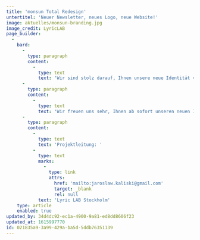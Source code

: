 ```yaml
---
title: 'monsun Total Redesign'
untertitel: 'Neuer Newsletter, neues Logo, neue Website!'
image: aktuelles/monsun-branding.jpg
image_credit: LyricLAB
page_builder:
  -
    bard:
      -
        type: paragraph
        content:
          -
            type: text
            text: 'Wir sind stolz darauf, Ihnen unsere neue Identität vorstellen zu dürfen. '
      -
        type: paragraph
        content:
          -
            type: text
            text: 'Wir freuen uns sehr, Ihnen ab sofort unseren neuen Internetauftritt in einem frischen Design präsentieren zu können. Nach wochenlanger technischer, inhaltlicher und vor allem optischer Überarbeitung, stellen wir unsere neue Website vor – informativer, moderner und natürlich responsive.'
      -
        type: paragraph
        content:
          -
            type: text
            text: 'Projektleitung: '
          -
            type: text
            marks:
              -
                type: link
                attrs:
                  href: 'mailto:jaroslaw.kaliski@gmail.com'
                  target: _blank
                  rel: null
            text: 'Lyric LAB Stockholm'
    type: article
    enabled: true
updated_by: 34d4dc92-ec1a-4900-9a81-ed8dd8606f23
updated_at: 1615997770
id: 021835a9-3a99-429a-ba5d-5ddb76351139
---
```

